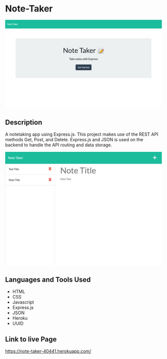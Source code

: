 # Note-Taker

![image](./note-taker-frontpage.png)

## Description

A notetaking app using Express.js. This project makes use of the REST API methods Get, Post, and Delete. Express.js and JSON is used on the backend to handle the API routing and data storage.

![image](./notetaker.png)

## Languages and Tools Used

- HTML
- CSS
- Javascript
- Express.js
- JSON
- Heroku
- UUID

## Link to live Page

https://note-taker-40441.herokuapp.com/


